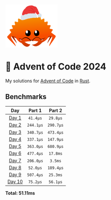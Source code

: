 <img src="./.assets/christmas_ferris.png" width="164">

# 🎄 Advent of Code 2024

My solutions for [Advent of Code](https://adventofcode.com/) in [Rust](https://www.rust-lang.org/).

<!--- advent_readme_stars table --->

<!--- benchmarking table --->
## Benchmarks

| Day | Part 1 | Part 2 |
| :---: | :---: | :---:  |
| [Day 1](./src/bin/01.rs) | `41.4µs` | `29.8µs` |
| [Day 2](./src/bin/02.rs) | `244.1µs` | `290.7µs` |
| [Day 3](./src/bin/03.rs) | `340.7µs` | `473.4µs` |
| [Day 4](./src/bin/04.rs) | `337.1µs` | `147.9µs` |
| [Day 5](./src/bin/05.rs) | `363.0µs` | `680.9µs` |
| [Day 6](./src/bin/06.rs) | `477.4µs` | `17.8ms` |
| [Day 7](./src/bin/07.rs) | `206.0µs` | `3.5ms` |
| [Day 8](./src/bin/08.rs) | `52.0µs` | `189.4µs` |
| [Day 9](./src/bin/09.rs) | `507.4µs` | `25.3ms` |
| [Day 10](./src/bin/10.rs) | `75.2µs` | `56.1µs` |

**Total: 51.11ms**
<!--- benchmarking table --->
